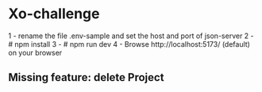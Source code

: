 # Xo-challenge

1 - rename the file .env-sample and set the host and port of json-server 
2 - # npm install
3 - # npm run dev 
4 - Browse http://localhost:5173/ (default) on your browser

## Missing feature: delete Project
